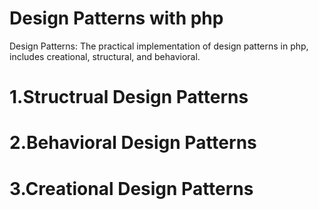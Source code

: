 # Design Patterns with php
Design Patterns: The practical implementation of design patterns in php, includes creational, structural, and behavioral. 
# 1.Structrual Design Patterns
# 2.Behavioral Design Patterns
# 3.Creational Design Patterns
